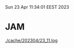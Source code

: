 Sun 23 Apr 11:34:01 EEST 2023
# JAM
<a href='./cache/202304/23_11.log'>./cache/202304/23_11.log</a>
